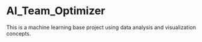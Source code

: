# AI_Team_Optimizer
This is a machine learning base project using data analysis and visualization concepts. 
